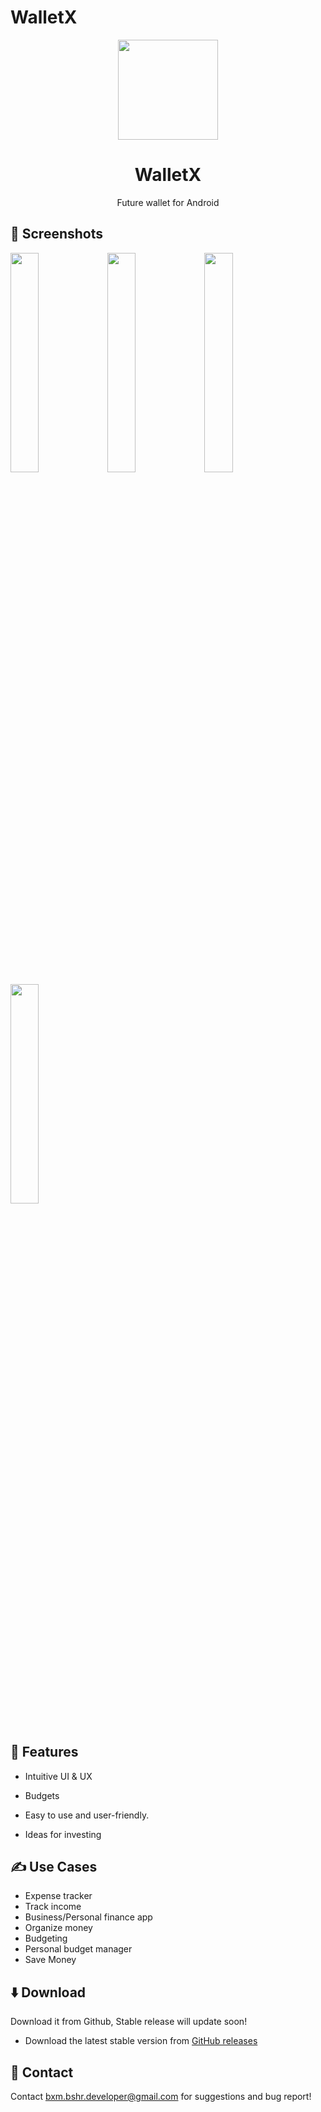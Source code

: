 # WalletX

<div align="center">
<p align="center"> 
	<img src="https://user-images.githubusercontent.com/101052048/211030998-04126a9b-f59b-43c8-9e2e-460e42d04904.png" width=160 height=160 >
</p>
<h1 align="center">
WalletX	
</h1>
</div>

<p align="center">
Future wallet for Android
</p>

## 📱 Screenshots

<div>
<img src="https://user-images.githubusercontent.com/101052048/211034937-75243083-1701-45b5-94be-649ad9da7e47.jpg" width="30%" />
<img src="https://user-images.githubusercontent.com/101052048/211034944-e22a1c52-cd7c-48cb-8fbd-c993ed5bd7e9.jpg" width="30%" />
<img src="https://user-images.githubusercontent.com/101052048/211034950-b6442763-6e4a-4ca9-a622-bb4802007fad.jpg" width="30%" />
<img src="https://user-images.githubusercontent.com/101052048/211034954-540f51c2-8fc8-4abf-84da-c774df977ad3.jpg" width="30%" />
</div>


<br>

## 📖 Features

- Intuitive UI & UX

- Budgets

- Easy to use and user-friendly.

- Ideas for investing

## ✍ Use Cases

- Expense tracker
- Track income
- Business/Personal finance app
- Organize money
- Budgeting
- Personal budget manager
- Save Money

## ⬇️ Download

Download it from Github, Stable release will update soon!

- Download the latest stable version from [GitHub releases](https://github.com/Appaxaap/WalletX/releases/tag/v1.0.0)

## 💬 Contact

Contact bxm.bshr.developer@gmail.com for suggestions and bug report!
